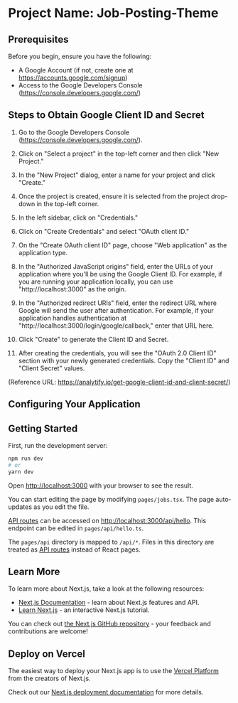 
# Project Name: Job-Posting-Theme

## Prerequisites

Before you begin, ensure you have the following:

- A Google Account (if not, create one at https://accounts.google.com/signup)
- Access to the Google Developers Console (https://console.developers.google.com/)

## Steps to Obtain Google Client ID and Secret

1. Go to the Google Developers Console (https://console.developers.google.com/).

2. Click on "Select a project" in the top-left corner and then click "New Project."

3. In the "New Project" dialog, enter a name for your project and click "Create."

4. Once the project is created, ensure it is selected from the project drop-down in the top-left corner.

5. In the left sidebar, click on "Credentials."

6. Click on "Create Credentials" and select "OAuth client ID."

7. On the "Create OAuth client ID" page, choose "Web application" as the application type.

8. In the "Authorized JavaScript origins" field, enter the URLs of your application where you'll be using the Google Client ID. For example, if you are running your application locally, you can use "http://localhost:3000" as the origin.

9. In the "Authorized redirect URIs" field, enter the redirect URL where Google will send the user after authentication. For example, if your application handles authentication at "http://localhost:3000/login/google/callback," enter that URL here.

10. Click "Create" to generate the Client ID and Secret.

11. After creating the credentials, you will see the "OAuth 2.0 Client ID" section with your newly generated credentials. Copy the "Client ID" and "Client Secret" values.

(Reference URL: https://analytify.io/get-google-client-id-and-client-secret/)

## Configuring Your Application



## Getting Started

First, run the development server:

```bash
npm run dev
# or
yarn dev
```

Open [http://localhost:3000](http://localhost:3000) with your browser to see the result.

You can start editing the page by modifying `pages/jobs.tsx`. The page auto-updates as you edit the file.

[API routes](https://nextjs.org/docs/api-routes/introduction) can be accessed
on [http://localhost:3000/api/hello](http://localhost:3000/api/hello). This endpoint can be edited
in `pages/api/hello.ts`.

The `pages/api` directory is mapped to `/api/*`. Files in this directory are treated
as [API routes](https://nextjs.org/docs/api-routes/introduction) instead of React pages.

## Learn More

To learn more about Next.js, take a look at the following resources:

- [Next.js Documentation](https://nextjs.org/docs) - learn about Next.js features and API.
- [Learn Next.js](https://nextjs.org/learn) - an interactive Next.js tutorial.

You can check out [the Next.js GitHub repository](https://github.com/vercel/next.js/) - your feedback and contributions
are welcome!

## Deploy on Vercel

The easiest way to deploy your Next.js app is to use
the [Vercel Platform](https://vercel.com/new?utm_medium=default-template&filter=next.js&utm_source=create-next-app&utm_campaign=create-next-app-readme)
from the creators of Next.js.

Check out our [Next.js deployment documentation](https://nextjs.org/docs/deployment) for more details.
